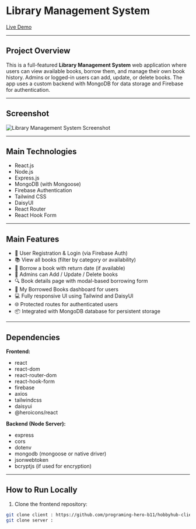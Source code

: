 # Library Management System

[Live Demo](https://assignment-ten-e8281.web.app/)

---

## Project Overview

This is a full-featured **Library Management System** web application where users can view available books, borrow them, and manage their own book history. Admins or logged-in users can add, update, or delete books. The app uses a custom backend with MongoDB for data storage and Firebase for authentication.

---

## Screenshot

![Library Management System Screenshot](https://i.ibb.co/tp9SCdGM/Screenshot-2025-06-25-012826.png)
<!-- Replace with a real screenshot URL of your site -->

---

## Main Technologies

- React.js
- Node.js
- Express.js
- MongoDB (with Mongoose)
- Firebase Authentication
- Tailwind CSS
- DaisyUI
- React Router
- React Hook Form

---

## Main Features

- 🔐 User Registration & Login (via Firebase Auth)
- 📚 View all books (filter by category or availability)
- 📖 Borrow a book with return date (if available)
- 📝 Admins can Add / Update / Delete books
- 🔍 Book details page with modal-based borrowing form
- 📄 My Borrowed Books dashboard for users
- 💻 Fully responsive UI using Tailwind and DaisyUI
- 🌐 Protected routes for authenticated users
- 📦 Integrated with MongoDB database for persistent storage

---

## Dependencies

**Frontend:**
- react
- react-dom
- react-router-dom
- react-hook-form
- firebase
- axios
- tailwindcss
- daisyui
- @heroicons/react

**Backend (Node Server):**
- express
- cors
- dotenv
- mongodb (mongoose or native driver)
- jsonwebtoken
- bcryptjs (if used for encryption)

---

## How to Run Locally


1. Clone the frontend repository:
```bash
git clone client : https://github.com/programing-hero-b11/hobbyhub-client-kira217-cyber.git
git clone server : 


